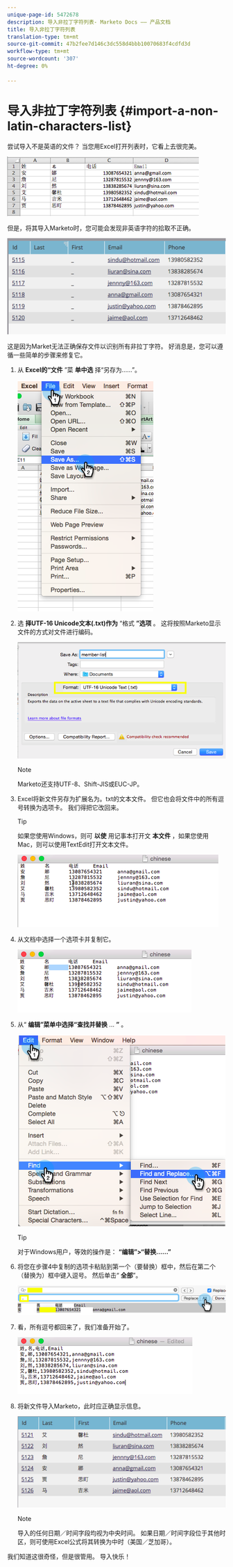 ```yaml
---
unique-page-id: 5472678
description: 导入非拉丁字符列表- Marketo Docs —— 产品文档
title: 导入非拉丁字符列表
translation-type: tm+mt
source-git-commit: 47b2fee7d146c3dc558d4bbb10070683f4cdfd3d
workflow-type: tm+mt
source-wordcount: '307'
ht-degree: 0%

---
```



# 导入非拉丁字符列表 {#import-a-non-latin-characters-list}

尝试导入不是英语的文件？ 当您用Excel打开列表时，它看上去很完美。

![](assets/image2015-2-10-9-3a34-3a57.png)

但是，将其导入Marketo时，您可能会发现非英语字符的拾取不正确。

![](assets/image2015-2-10-9-3a35-3a49.png)

这是因为Market无法正确保存文件以识别所有非拉丁字符。 好消息是，您可以遵循一些简单的步骤来修复它。

1. 从 **Excel的“文件** ”菜 **单中选** 择“另存为……”。

   ![](assets/image2015-2-10-9-3a46-3a44.png)

1. 选 **择UTF-16 Unicode文本(.txt)作为** “格式 **”选项** 。 这将按照Marketo显示文件的方式对文件进行编码。

   ![](assets/image2015-2-10-9-3a48-3a7.png)

   >[!NOTE]
   >
   >Marketo还支持UTF-8、Shift-JIS或EUC-JP。

1. Excel将新文件另存为扩展名为。txt的文本文件。 但它也会将文件中的所有逗号转换为选项卡。 我们得把它改回来。

   >[!TIP]
   >
   >如果您使用Windows，则可 **以使** 用记事本打开文 **本文件** ，如果您使用Mac，则可以使用TextEdit打开文本文件。

   ![](assets/image2015-2-10-9-3a51-3a41.png)

1. 从文档中选择一个选项卡并复制它。

   ![](assets/image2015-2-10-9-3a55-3a53.png)

1. 从“ **编辑”菜单中选择“查找并替换** ... **”** 。

   ![](assets/image2015-2-10-9-3a59-3a8.png)

   >[!TIP]
   >
   >对于Windows用户，等效的操作是： **“编辑”>“替换……”**

1. 将您在步骤4中复制的选项卡粘贴到第一个（要替换）框中，然后在第二个（替换为）框中键入逗号。 然后单击“ **全部**”。

   ![](assets/image2015-2-10-10-3a8-3a53.png)

1. 看，所有逗号都回来了，我们准备开始了。

   ![](assets/image2015-2-10-10-3a14-3a45.png)

1. 将新文件导入Marketo，此时应正确显示信息。

   ![](assets/image2015-2-10-10-3a16-3a9.png)

   >[!NOTE]
   >
   >导入的任何日期／时间字段均视为中央时间。 如果日期／时间字段位于其他时区，则可使用Excel公式将其转换为中时（美国／芝加哥）。

我们知道这很奇怪，但是很管用。 导入快乐！